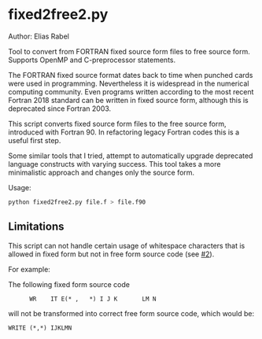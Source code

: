 # fixed2free2.py
Author: Elias Rabel

Tool to convert from FORTRAN fixed source form files to free source form.
Supports OpenMP and C-preprocessor statements.

The FORTRAN fixed source format dates back to time when punched cards were
used in programming. Nevertheless it is widespread in the numerical computing
community. Even programs written according to the most recent Fortran 2018
standard can be written in fixed source form, although this is deprecated since
Fortran 2003.

This script converts fixed source form files to the free source form,
introduced with Fortran 90.
In refactoring legacy Fortran codes this is a useful first step.

Some similar tools that I tried, attempt to automatically upgrade 
deprecated language constructs with varying success.
This tool takes a more minimalistic approach and changes only the source form.

Usage:

```bash
python fixed2free2.py file.f > file.f90
```

## Limitations

This script can not handle certain usage of whitespace characters that is allowed in fixed
form but not in free form source code (see [#2][issue2]).

For example:

The following fixed form source code

```Fortran
      WR    IT E(* ,   *) I J K       LM N
```

will not be transformed into correct free form source code, which would be:
 
```Fortran
WRITE (*,*) IJKLMN
```

[issue2]: https://github.com/ylikx/fortran-legacy-tools/issues/2
